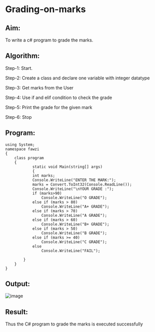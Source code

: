 # Grading-on-marks

## Aim:
To write a c# program to grade the marks.


## Algorithm:
Step-1: Start.

Step-2: Create a class and declare one variable with integer datatype

Step-3: Get marks from the User

Step-4: Use if and elif condition to check the grade

Step-5: Print the grade for the given mark

Step-6: Stop

## Program:
```
using System;
namespace fawzi
{
    class program
    {
            static void Main(string[] args)
            {
            int marks;
            Console.WriteLine("ENTER THE MARK:");
            marks = Convert.ToInt32(Console.ReadLine());
            Console.WriteLine("\nYOUR GRADE :");
            if (marks>90)
                Console.WriteLine("O GRADE");
            else if (marks > 80)
                Console.WriteLine("A+ GRADE");
            else if (marks > 70)
                Console.WriteLine("A GRADE");
            else if (marks > 60)
                Console.WriteLine("B+ GRADE");
            else if (marks > 50)
                Console.WriteLine("B GRADE");
            else if (marks >= 40)
                Console.WriteLine("C GRADE");
            else
                Console.WriteLine("FAIL");

        }
    }
}
```
## Output:
![image](https://user-images.githubusercontent.com/75241366/167247930-4bf67149-b1dd-4f83-b86e-dc6b71c23406.png)

## Result:
Thus the C# program to grade the marks is executed successfully

